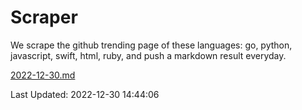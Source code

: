 # Scraper

We scrape the github trending page of these languages: go, python, javascript, swift, html, ruby, and push a markdown result everyday.

[2022-12-30.md](https://github.com/henson/Scraper/blob/master/2022-12-30.md)

Last Updated: 2022-12-30 14:44:06